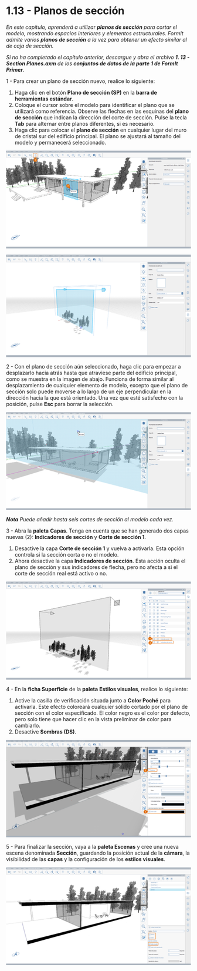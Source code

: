 # 1.13 - Planos de sección

_En este capítulo, aprenderá a utilizar_ _**planos de sección**_ _para cortar el modelo, mostrando espacios interiores y elementos estructurales. FormIt admite varios __**planos de sección**__ a la vez para obtener un efecto similar al de caja de sección._

_Si no ha completado el capítulo anterior, descargue y abra el archivo_ _**1. 13 - Section Planes.axm**_ _de los_ _**conjuntos de datos de la parte 1 de FormIt Primer**._

1 - Para crear un plano de sección nuevo, realice lo siguiente:

1. Haga clic en el botón **Plano de sección \(SP\)** en la **barra de herramientas estándar**.
2. Coloque el cursor sobre el modelo para identificar el plano que se utilizará como referencia. Observe las flechas en las esquinas del **plano de sección** que indican la dirección del corte de sección. Pulse la tecla **Tab** para alternar entre planos diferentes, si es necesario.
3. Haga clic para colocar el **plano de sección** en cualquier lugar del muro de cristal sur del edificio principal. El plano se ajustará al tamaño del modelo y permanecerá seleccionado.

![Vista preliminar del plano de sección al colocar el cursor sobre el muro de cristal.](../../.gitbook/assets/0%20%286%29.png)

![Plano de sección con escala ajustada después de colocarlo.](../../.gitbook/assets/1%20%2819%29.png)

2 - Con el plano de sección aún seleccionado, haga clic para empezar a desplazarlo hacia atrás hasta que atraviese parte del edificio principal, como se muestra en la imagen de abajo. Funciona de forma similar al desplazamiento de cualquier elemento de modelo, excepto que el plano de sección solo puede moverse a lo largo de un eje perpendicular en la dirección hacia la que está orientado. Una vez que esté satisfecho con la posición, pulse **Esc** para borrar la selección.

![](../../.gitbook/assets/2%20%2811%29.png)

_**Nota**_ _Puede añadir hasta seis cortes de sección al modelo cada vez._

3 - Abra la **paleta** **Capas**. Tenga en cuenta que se han generado dos capas nuevas \(2\): **Indicadores de sección** y **Corte de sección 1**.

1. Desactive la capa **Corte de sección 1** y vuelva a activarla. Esta opción controla si la sección corta o no el modelo.
2. Ahora desactive la capa **Indicadores de sección**. Esta acción oculta el plano de sección y sus indicadores de flecha, pero no afecta a si el corte de sección real está activo o no.

![](../../.gitbook/assets/3%20%286%29.png)

4 - En la **ficha Superficie** de la **paleta** **Estilos visuales**, realice lo siguiente:

1. Active la casilla de verificación situada junto a **Color Poché** para activarla. Este efecto coloreará cualquier sólido cortado por el plano de sección con el color especificado. El color negro es el color por defecto, pero solo tiene que hacer clic en la vista preliminar de color para cambiarlo.
2. Desactive **Sombras \(DS\)**.

![](../../.gitbook/assets/poche.png)

5 - Para finalizar la sección, vaya a la **paleta Escenas** y cree una nueva escena denominada **Sección**, guardando la posición actual de la **cámara**, la visibilidad de las **capas** y la configuración de los **estilos visuales**.

![](../../.gitbook/assets/5%20%287%29.png)


